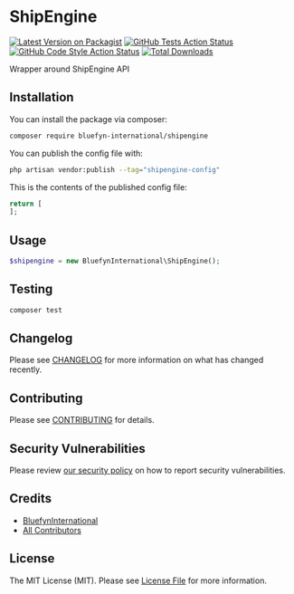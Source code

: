 # ShipEngine

[![Latest Version on Packagist](https://img.shields.io/packagist/v/bluefyn-international/shipengine.svg?style=flat-square)](https://packagist.org/packages/bluefyn-international/shipengine)
[![GitHub Tests Action Status](https://img.shields.io/github/workflow/status/bluefyn-international/shipengine/run-tests?label=tests)](https://github.com/bluefyn-international/shipengine/actions?query=workflow%3Arun-tests+branch%3Amain)
[![GitHub Code Style Action Status](https://img.shields.io/github/workflow/status/bluefyn-international/shipengine/Check%20&%20fix%20styling?label=code%20style)](https://github.com/bluefyn-international/shipengine/actions?query=workflow%3A"Check+%26+fix+styling"+branch%3Amain)
[![Total Downloads](https://img.shields.io/packagist/dt/bluefyn-international/shipengine.svg?style=flat-square)](https://packagist.org/packages/bluefyn-international/shipengine)

Wrapper around ShipEngine API

## Installation

You can install the package via composer:

```bash
composer require bluefyn-international/shipengine
```

You can publish the config file with:

```bash
php artisan vendor:publish --tag="shipengine-config"
```

This is the contents of the published config file:

```php
return [
];
```

## Usage

```php
$shipengine = new BluefynInternational\ShipEngine();
```

## Testing

```bash
composer test
```

## Changelog

Please see [CHANGELOG](CHANGELOG.md) for more information on what has changed recently.

## Contributing

Please see [CONTRIBUTING](.github/CONTRIBUTING.md) for details.

## Security Vulnerabilities

Please review [our security policy](../../security/policy) on how to report security vulnerabilities.

## Credits

- [BluefynInternational](https://github.com/BluefynInternational)
- [All Contributors](../../contributors)

## License

The MIT License (MIT). Please see [License File](LICENSE.md) for more information.

